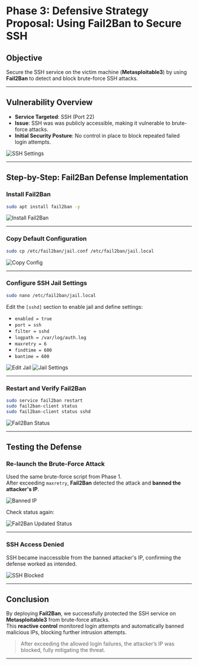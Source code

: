 
# Phase 3: Defensive Strategy Proposal: Using Fail2Ban to Secure SSH

## Objective

Secure the SSH service on the victim machine (**Metasploitable3**) by using **Fail2Ban** to detect and block brute-force SSH attacks.

---

## Vulnerability Overview

- **Service Targeted**: SSH (Port 22)  
- **Issue**: SSH was was publicly accessible, making it vulnerable to brute-force attacks.
- **Initial Security Posture**: No control in place to block repeated failed login attempts.

![SSH Settings](https://github.com/user-attachments/assets/fec38019-9622-43ca-a7de-4fefcce2ff25)

---

## Step-by-Step: Fail2Ban Defense Implementation

### Install Fail2Ban
```bash
sudo apt install fail2ban -y
```
![Install Fail2Ban](https://github.com/user-attachments/assets/c40cda87-ad96-4d56-ba43-afd5c0a3d07b)

---

### Copy Default Configuration
```bash
sudo cp /etc/fail2ban/jail.conf /etc/fail2ban/jail.local
```
![Copy Config](https://github.com/user-attachments/assets/5c5604fd-eb98-436a-b649-24e8dcd1efc7)

---

### Configure SSH Jail Settings
```bash
sudo nano /etc/fail2ban/jail.local
```
Edit the `[sshd]` section to enable jail and define settings:

- `enabled = true`
- `port = ssh`
- `filter = sshd`
- `logpath = /var/log/auth.log`
- `maxretry = 6`
- `findtime = 600`
- `bantime = 600`



![Edit Jail](https://github.com/user-attachments/assets/1ea95e03-2603-46a2-81de-123e378aed9c)
![Jail Settings](https://github.com/user-attachments/assets/0c14c455-54f2-45b9-a018-7cdece586a1f)

---

### Restart and Verify Fail2Ban
```bash
sudo service fail2ban restart
sudo fail2ban-client status
sudo fail2ban-client status sshd
```
![Fail2Ban Status](https://github.com/user-attachments/assets/98a128a1-2069-4a8e-8b7e-970ff1d4cd43)

---

## Testing the Defense

### Re-launch the Brute-Force Attack

Used the same brute-force script from Phase 1.  
After exceeding `maxretry`, **Fail2Ban** detected the attack and **banned the attacker's IP**.

![Banned IP](https://github.com/user-attachments/assets/010bb864-69a3-44c2-9875-a2986329a03b)

Check status again:


![Fail2Ban Updated Status](https://github.com/user-attachments/assets/62b3ae53-6df2-4842-a9ca-05b508dc953c)

---

### SSH Access Denied

SSH became inaccessible from the banned attacker's IP, confirming the defense worked as intended.

![SSH Blocked](https://github.com/user-attachments/assets/86263142-1850-4f14-8d5c-05d739f44e50)

---


## Conclusion

By deploying **Fail2Ban**, we successfully protected the SSH service on **Metasploitable3** from brute-force attacks.  
This **reactive control** monitored login attempts and automatically banned malicious IPs, blocking further intrusion attempts.

> After exceeding the allowed login failures, the attacker’s IP was blocked, fully mitigating the threat.

---
